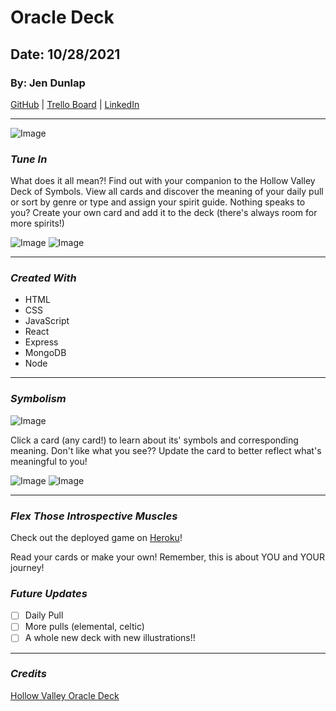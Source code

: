 # Oracle Deck

## Date: 10/28/2021

### By: Jen Dunlap

[GitHub](https://www.github.com/jendunlap) | [Trello Board](https://trello.com/b/tSfiWo81/oracle-deck) | [LinkedIn](https://www.linkedin.com/in/jennifer-leigh-dunlap/)

---

![Image](https://i.imgur.com/djph6aQ.jpg)

### **_Tune In_**

What does it all mean?! Find out with your companion to the Hollow Valley Deck of Symbols. View all cards and discover the meaning of your daily pull or sort by genre or type and assign your spirit guide. Nothing speaks to you? Create your own card and add it to the deck (there's always room for more spirits!)

![Image](https://i.imgur.com/6NzvCbS.jpgg) ![Image](https://i.imgur.com/HbuxtOB.jpg)

---

### **_Created With_**

- HTML
- CSS
- JavaScript
- React
- Express
- MongoDB
- Node

---

### **_Symbolism_**

![Image](https://media.tenor.com/pIpPTE7A3DoAAAAC/boondock-saints-boondock.gif)

Click a card (any card!) to learn about its' symbols and corresponding meaning. Don't like what you see?? Update the card to better reflect what's meaningful to you!

![Image](https://i.imgur.com/RJcmGZ4.jpg) ![Image](https://i.imgur.com/VAn5HQw.jpg)

---

### **_Flex Those Introspective Muscles_**

Check out the deployed game on [Heroku](https://fakey-mc-fake-link.com)!

Read your cards or make your own! Remember, this is about YOU and YOUR journey!

### **_Future Updates_**

- [ ] Daily Pull
- [ ] More pulls (elemental, celtic)
- [ ] A whole new deck with new illustrations!!

---

### **_Credits_**

[Hollow Valley Oracle Deck](https://www.hollowvalley.com/shop/edxf00rqom69eej4bxunpzrk12r0rc)

